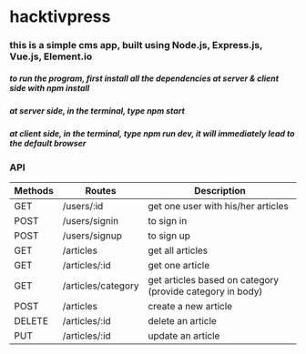 # hacktivpress
### this is a simple cms app, built using Node.js, Express.js, Vue.js, Element.io

##### to run the program, first install all the dependencies at server & client side with npm install
##### at server side, in the terminal, type npm start
##### at client side, in the terminal, type npm run dev, it will immediately lead to the default browser

### API

Methods | Routes | Description
--- | --- | ---
GET | /users/:id | get one user with his/her articles
POST | /users/signin | to sign in
POST | /users/signup | to sign up
GET | /articles | get all articles
GET | /articles/:id | get one article
GET | /articles/category | get articles based on category (provide category in body)
POST | /articles | create a new article
DELETE | /articles/:id | delete an article
PUT | /articles/:id | update an article